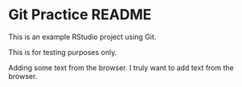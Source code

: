# Git Practice README

This is an example RStudio project using Git.

This is for testing purposes only.

Adding some text from the browser. I truly want to add text from the browser.
